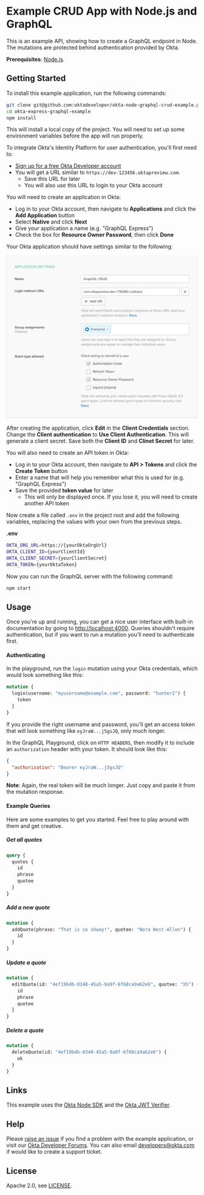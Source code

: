# Example CRUD App with Node.js and GraphQL

This is an example API, showing how to create a GraphQL endpoint in Node. The mutations are protected behind authentication provided by Okta.

**Prerequisites**: [Node.js](https://nodejs.org/en/).

## Getting Started

To install this example application, run the following commands:

```bash
git clone git@github.com:oktadeveloper/okta-node-graphql-crud-example.git
cd okta-express-graphql-example
npm install
```

This will install a local copy of the project. You will need to set up some environment variables before the app will run properly.

To integrate Okta's Identity Platform for user authentication, you'll first need to:

* [Sign up for a free Okta Developer account](https://www.okta.com/developer/signup/)
* You will get a URL similar to `https://dev-123456.oktapreview.com`.
  * Save this URL for later
  * You will also use this URL to login to your Okta account

You will need to create an application in Okta:

* Log in to your Okta account, then navigate to **Applications** and click the **Add Application** button
* Select **Native** and click **Next**
* Give your application a name (e.g. "GraphQL Express")
* Check the box for **Resource Owner Password**, then click **Done**

Your Okta application should have settings similar to the following:

![Okta Application Settings](images/okta-app-settings.png)

After creating the application, click **Edit** in the **Client Credentials** section. Change the **Client authentication** to **Use Client Authentication**. This will generate a client secret. Save both the **Client ID** and **Clinet Secret** for later.

You will also need to create an API token in Okta:

* Log in to your Okta account, then navigate to **API > Tokens** and click the **Create Token** button
* Enter a name that will help you remember what this is used for (e.g. "GraphQL Express")
* Save the provided **token value** for later
  * This will only be displayed once. If you lose it, you will need to create another API token

Now create a file called `.env` in the project root and add the following variables, replacing the values with your own from the previous steps.

**.env**
```bash
OKTA_ORG_URL=https://{yourOktaOrgUrl}
OKTA_CLIENT_ID={yourClientId}
OKTA_CLIENT_SECRET={yourClientSecret}
OKTA_TOKEN={yourOktaToken}
```

Now you can run the GraphQL server with the following command:

```bash
npm start
```

## Usage

Once you're up and running, you can get a nice user interface with built-in documentation by going to <http://localhost:4000>. Queries shouldn't require authentication, but if you want to run a mutation you'll need to authenticate first.

#### Authenticating

In the playground, run the `login` mutation using your Okta credentials, which would look something like this:

```graphql
mutation {
  login(username: "myusername@example.com", password: "hunter2") {
    token
  }
}
```

If you provide the right username and password, you'll get an access token that will look something like `eyJraW...j5gsJQ`, only much longer.

In the GraphQL Playground, click on `HTTP HEADERS`, then modify it to include an `authorization` header with your token. It should look like this:

```json
{
  "authorization": "Bearer eyJraW...j5gsJQ"
}
```

**Note**: Again, the real token will be much longer. Just copy and paste it from the mutation response.

#### Example Queries

Here are some examples to get you started. Feel free to play around with them and get creative.

##### Get all quotes

```graphql
query {
  quotes {
    id
    phrase
    quotee
  }
}
```

##### Add a new quote

```graphql
mutation {
  addQuote(phrase: "That is so shway!", quotee: "Nora West-Allen") {
    id
  }
}
```

##### Update a quote

```graphql
mutation {
  editQuote(id: "4ef19b4b-0348-45a5-9a9f-6f68ca9a62e6", quotee: "XS") {
    id
    phrase
    quotee
  }
}
```

##### Delete a quote

```graphql
mutation {
  deleteQuote(id: "4ef19b4b-0348-45a5-9a9f-6f68ca9a62e6") {
    ok
  }
}
```

## Links

This example uses the [Okta Node SDK](https://github.com/okta/okta-sdk-nodejs) and the [Okta JWT Verifier](https://github.com/okta/okta-oidc-js/tree/master/packages/jwt-verifier).

## Help

Please [raise an issue](https://github.com/oktadeveloper/okta-node-graphql-crud-example/issues) if you find a problem with the example application, or visit our [Okta Developer Forums](https://devforum.okta.com/). You can also email [developers@okta.com](mailto:developers@okta.com) if would like to create a support ticket.

## License

Apache 2.0, see [LICENSE](LICENSE).
